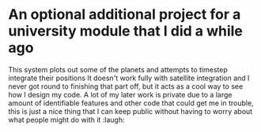 # An optional additional project for a university module that I did a while ago
This system plots out some of the planets and attempts to timestep integrate their positions
It doesn't work fully with satellite integration and I never got round to finishing that part off, but it acts as a cool way to see how I design my code. A lot of my later work is private due to a large amount of identifiable features and other code that could get me in trouble, this is just a nice thing that I can keep public without having to worry about what people might do with it :laugh:
